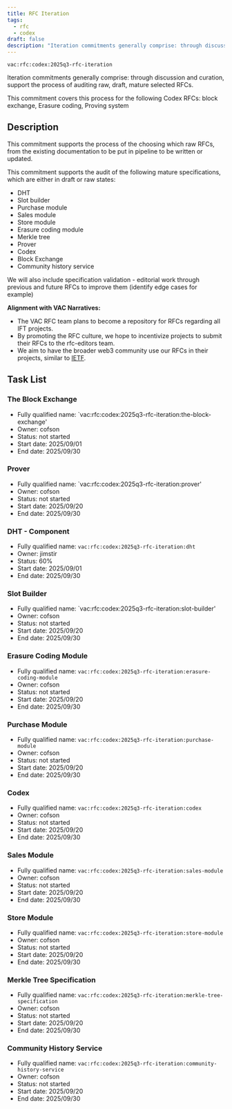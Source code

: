 ```yaml
---
title: RFC Iteration
tags:
  - rfc
  - codex
draft: false
description: "Iteration commitments generally comprise: through discussion and curation, support the process of auditing raw, draft, mature selected RFCs."
---
```


`vac:rfc:codex:2025q3-rfc-iteration`

Iteration commitments generally comprise:
through discussion and curation,
support the process of auditing raw, draft, mature selected RFCs.

This commitment covers this process for the following Codex RFCs:
block exchange, Erasure coding,  Proving system

## Description

This commitment supports the process of the choosing which raw RFCs,
from the existing documentation to be put in pipeline to be written or updated. 

This commitment supports the audit of the following mature specifications,
which are either in draft or raw states:
- DHT
- Slot builder
- Purchase module
- Sales module
- Store module
- Erasure coding module
- Merkle tree
- Prover
- Codex
- Block Exchange
- Community history service

We will also include specification validation - 
editorial work through previous and future RFCs to improve them
(identify edge cases for example)



**Alignment with VAC Narratives:**

- The VAC RFC team plans to become a repository
for RFCs regarding all IFT 
  projects.
- By promoting the RFC culture,
we hope to incentivize projects to submit their RFCs
to the rfc-editors team.
- We aim to have the broader web3 community use our RFCs
in their projects, similar to [IETF](https://www.ietf.org/).

## Task List

### The Block Exchange

- Fully qualified name:
  `vac:rfc:codex:2025q3-rfc-iteration:the-block-exchange'
- Owner: cofson
- Status: not started
- Start date: 2025/09/01
- End date: 2025/09/30

### Prover

- Fully qualified name:
  `vac:rfc:codex:2025q3-rfc-iteration:prover'
- Owner: cofson
- Status: not started
- Start date: 2025/09/20
- End date: 2025/09/30

### DHT - Component

- Fully qualified name:
  `vac:rfc:codex:2025q3-rfc-iteration:dht`
- Owner: jimstir
- Status: 60%
- Start date: 2025/09/01
- End date: 2025/09/30

### Slot Builder

- Fully qualified name:
  `vac:rfc:codex:2025q3-rfc-iteration:slot-builder'
- Owner: cofson
- Status: not started
- Start date: 2025/09/20
- End date: 2025/09/30
###  Erasure Coding Module

- Fully qualified name:
  `vac:rfc:codex:2025q3-rfc-iteration:erasure-coding-module`
- Owner: cofson
- Status: not started
- Start date: 2025/09/20
- End date: 2025/09/30

### Purchase Module

- Fully qualified name:
  `vac:rfc:codex:2025q3-rfc-iteration:purchase-module`
- Owner: cofson
- Status: not started
- Start date: 2025/09/20
- End date: 2025/09/30

### Codex

- Fully qualified name:
  `vac:rfc:codex:2025q3-rfc-iteration:codex`
- Owner: cofson
- Status: not started
- Start date: 2025/09/20
- End date: 2025/09/30

### Sales Module

- Fully qualified name:
  `vac:rfc:codex:2025q3-rfc-iteration:sales-module`
- Owner: cofson
- Status: not started
- Start date: 2025/09/20
- End date: 2025/09/30

### Store Module

- Fully qualified name:
  `vac:rfc:codex:2025q3-rfc-iteration:store-module`
- Owner: cofson
- Status: not started
- Start date: 2025/09/20
- End date: 2025/09/30

### Merkle Tree Specification

- Fully qualified name:
  `vac:rfc:codex:2025q3-rfc-iteration:merkle-tree-specification`
- Owner: cofson
- Status: not started
- Start date: 2025/09/20
- End date: 2025/09/30

### Community History Service

- Fully qualified name:
  `vac:rfc:codex:2025q3-rfc-iteration:community-history-service`
- Owner: cofson
- Status: not started
- Start date: 2025/09/20
- End date: 2025/09/30